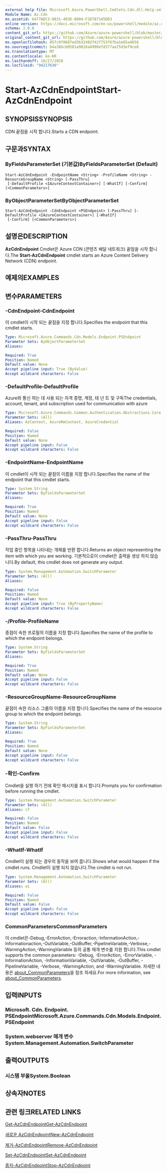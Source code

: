 ```yaml
---
external help file: Microsoft.Azure.PowerShell.Cmdlets.Cdn.dll-Help.xml
Module Name: Az.Cdn
ms.assetid: 6477ADC3-0831-493D-8904-F1D787145DD3
online version: https://docs.microsoft.com/en-us/powershell/module/az.cdn/start-azcdnendpoint
schema: 2.0.0
content_git_url: https://github.com/Azure/azure-powershell/blob/master/src/Cdn/Cdn/help/Start-AzCdnEndpoint.md
original_content_git_url: https://github.com/Azure/azure-powershell/blob/master/src/Cdn/Cdn/help/Start-AzCdnEndpoint.md
ms.openlocfilehash: 85fc0f0687ed3b32492f42f753f67ba1e85a4656
ms.sourcegitcommit: b4a38bcb0501a9016a4998efd377aa75d3ef9ce8
ms.translationtype: MT
ms.contentlocale: ko-KR
ms.lasthandoff: 10/27/2020
ms.locfileid: "94217636"
---
```

# <span data-ttu-id="90b59-101">Start-AzCdnEndpoint</span><span class="sxs-lookup"><span data-stu-id="90b59-101">Start-AzCdnEndpoint</span></span>

## <span data-ttu-id="90b59-102">SYNOPSIS</span><span class="sxs-lookup"><span data-stu-id="90b59-102">SYNOPSIS</span></span>
<span data-ttu-id="90b59-103">CDN 끝점을 시작 합니다.</span><span class="sxs-lookup"><span data-stu-id="90b59-103">Starts a CDN endpoint.</span></span>

## <span data-ttu-id="90b59-104">구문과</span><span class="sxs-lookup"><span data-stu-id="90b59-104">SYNTAX</span></span>

### <span data-ttu-id="90b59-105">ByFieldsParameterSet (기본값)</span><span class="sxs-lookup"><span data-stu-id="90b59-105">ByFieldsParameterSet (Default)</span></span>
```
Start-AzCdnEndpoint -EndpointName <String> -ProfileName <String> -ResourceGroupName <String> [-PassThru]
 [-DefaultProfile <IAzureContextContainer>] [-WhatIf] [-Confirm] [<CommonParameters>]
```

### <span data-ttu-id="90b59-106">ByObjectParameterSet</span><span class="sxs-lookup"><span data-stu-id="90b59-106">ByObjectParameterSet</span></span>
```
Start-AzCdnEndpoint -CdnEndpoint <PSEndpoint> [-PassThru] [-DefaultProfile <IAzureContextContainer>] [-WhatIf]
 [-Confirm] [<CommonParameters>]
```

## <span data-ttu-id="90b59-107">설명은</span><span class="sxs-lookup"><span data-stu-id="90b59-107">DESCRIPTION</span></span>
<span data-ttu-id="90b59-108">**AzCdnEndpoint** Cmdlet은 Azure CDN (콘텐츠 배달 네트워크) 끝점을 시작 합니다.</span><span class="sxs-lookup"><span data-stu-id="90b59-108">The **Start-AzCdnEndpoint** cmdlet starts an Azure Content Delivery Network (CDN) endpoint.</span></span>

## <span data-ttu-id="90b59-109">예제의</span><span class="sxs-lookup"><span data-stu-id="90b59-109">EXAMPLES</span></span>

## <span data-ttu-id="90b59-110">변수</span><span class="sxs-lookup"><span data-stu-id="90b59-110">PARAMETERS</span></span>

### <span data-ttu-id="90b59-111">-CdnEndpoint</span><span class="sxs-lookup"><span data-stu-id="90b59-111">-CdnEndpoint</span></span>
<span data-ttu-id="90b59-112">이 cmdlet이 시작 되는 끝점을 지정 합니다.</span><span class="sxs-lookup"><span data-stu-id="90b59-112">Specifies the endpoint that this cmdlet starts.</span></span>

```yaml
Type: Microsoft.Azure.Commands.Cdn.Models.Endpoint.PSEndpoint
Parameter Sets: ByObjectParameterSet
Aliases:

Required: True
Position: Named
Default value: None
Accept pipeline input: True (ByValue)
Accept wildcard characters: False
```

### <span data-ttu-id="90b59-113">-DefaultProfile</span><span class="sxs-lookup"><span data-stu-id="90b59-113">-DefaultProfile</span></span>
<span data-ttu-id="90b59-114">Azure와 통신 하는 데 사용 되는 자격 증명, 계정, 테 넌 트 및 구독</span><span class="sxs-lookup"><span data-stu-id="90b59-114">The credentials, account, tenant, and subscription used for communication with azure</span></span>

```yaml
Type: Microsoft.Azure.Commands.Common.Authentication.Abstractions.Core.IAzureContextContainer
Parameter Sets: (All)
Aliases: AzContext, AzureRmContext, AzureCredential

Required: False
Position: Named
Default value: None
Accept pipeline input: False
Accept wildcard characters: False
```

### <span data-ttu-id="90b59-115">-EndpointName</span><span class="sxs-lookup"><span data-stu-id="90b59-115">-EndpointName</span></span>
<span data-ttu-id="90b59-116">이 cmdlet이 시작 되는 끝점의 이름을 지정 합니다.</span><span class="sxs-lookup"><span data-stu-id="90b59-116">Specifies the name of the endpoint that this cmdlet starts.</span></span>

```yaml
Type: System.String
Parameter Sets: ByFieldsParameterSet
Aliases:

Required: True
Position: Named
Default value: None
Accept pipeline input: False
Accept wildcard characters: False
```

### <span data-ttu-id="90b59-117">-PassThru</span><span class="sxs-lookup"><span data-stu-id="90b59-117">-PassThru</span></span>
<span data-ttu-id="90b59-118">작업 중인 항목을 나타내는 개체를 반환 합니다.</span><span class="sxs-lookup"><span data-stu-id="90b59-118">Returns an object representing the item with which you are working.</span></span>
<span data-ttu-id="90b59-119">기본적으로이 cmdlet은 출력을 생성 하지 않습니다.</span><span class="sxs-lookup"><span data-stu-id="90b59-119">By default, this cmdlet does not generate any output.</span></span>

```yaml
Type: System.Management.Automation.SwitchParameter
Parameter Sets: (All)
Aliases:

Required: False
Position: Named
Default value: None
Accept pipeline input: True (ByPropertyName)
Accept wildcard characters: False
```

### <span data-ttu-id="90b59-120">-/Profile</span><span class="sxs-lookup"><span data-stu-id="90b59-120">-ProfileName</span></span>
<span data-ttu-id="90b59-121">종점이 속한 프로필의 이름을 지정 합니다.</span><span class="sxs-lookup"><span data-stu-id="90b59-121">Specifies the name of the profile to which the endpoint belongs.</span></span>

```yaml
Type: System.String
Parameter Sets: ByFieldsParameterSet
Aliases:

Required: True
Position: Named
Default value: None
Accept pipeline input: False
Accept wildcard characters: False
```

### <span data-ttu-id="90b59-122">-ResourceGroupName</span><span class="sxs-lookup"><span data-stu-id="90b59-122">-ResourceGroupName</span></span>
<span data-ttu-id="90b59-123">끝점이 속한 리소스 그룹의 이름을 지정 합니다.</span><span class="sxs-lookup"><span data-stu-id="90b59-123">Specifies the name of the resource group to which the endpoint belongs.</span></span>

```yaml
Type: System.String
Parameter Sets: ByFieldsParameterSet
Aliases:

Required: True
Position: Named
Default value: None
Accept pipeline input: False
Accept wildcard characters: False
```

### <span data-ttu-id="90b59-124">-확인</span><span class="sxs-lookup"><span data-stu-id="90b59-124">-Confirm</span></span>
<span data-ttu-id="90b59-125">Cmdlet을 실행 하기 전에 확인 메시지를 표시 합니다.</span><span class="sxs-lookup"><span data-stu-id="90b59-125">Prompts you for confirmation before running the cmdlet.</span></span>

```yaml
Type: System.Management.Automation.SwitchParameter
Parameter Sets: (All)
Aliases: cf

Required: False
Position: Named
Default value: False
Accept pipeline input: False
Accept wildcard characters: False
```

### <span data-ttu-id="90b59-126">-WhatIf</span><span class="sxs-lookup"><span data-stu-id="90b59-126">-WhatIf</span></span>
<span data-ttu-id="90b59-127">Cmdlet이 실행 되는 경우의 동작을 보여 줍니다.</span><span class="sxs-lookup"><span data-stu-id="90b59-127">Shows what would happen if the cmdlet runs.</span></span>
<span data-ttu-id="90b59-128">Cmdlet이 실행 되지 않습니다.</span><span class="sxs-lookup"><span data-stu-id="90b59-128">The cmdlet is not run.</span></span>

```yaml
Type: System.Management.Automation.SwitchParameter
Parameter Sets: (All)
Aliases: wi

Required: False
Position: Named
Default value: False
Accept pipeline input: False
Accept wildcard characters: False
```

### <span data-ttu-id="90b59-129">CommonParameters</span><span class="sxs-lookup"><span data-stu-id="90b59-129">CommonParameters</span></span>
<span data-ttu-id="90b59-130">이 cmdlet은-Debug,-ErrorAction,-Erroraction,-InformationAction,-Informationaction,-OutVariable,-OutBuffer,-PipelineVariable,-Verbose,-WarningAction,-WarningVariable 등의 공통 매개 변수를 지원 합니다.</span><span class="sxs-lookup"><span data-stu-id="90b59-130">This cmdlet supports the common parameters: -Debug, -ErrorAction, -ErrorVariable, -InformationAction, -InformationVariable, -OutVariable, -OutBuffer, -PipelineVariable, -Verbose, -WarningAction, and -WarningVariable.</span></span> <span data-ttu-id="90b59-131">자세한 내용은 [about_CommonParameters](http://go.microsoft.com/fwlink/?LinkID=113216)을 참조 하세요.</span><span class="sxs-lookup"><span data-stu-id="90b59-131">For more information, see [about_CommonParameters](http://go.microsoft.com/fwlink/?LinkID=113216).</span></span>

## <span data-ttu-id="90b59-132">입력</span><span class="sxs-lookup"><span data-stu-id="90b59-132">INPUTS</span></span>

### <span data-ttu-id="90b59-133">Microsoft. Cdn. Endpoint. PSEndpoint</span><span class="sxs-lookup"><span data-stu-id="90b59-133">Microsoft.Azure.Commands.Cdn.Models.Endpoint.PSEndpoint</span></span>

### <span data-ttu-id="90b59-134">System.webserver 매개 변수</span><span class="sxs-lookup"><span data-stu-id="90b59-134">System.Management.Automation.SwitchParameter</span></span>

## <span data-ttu-id="90b59-135">출력</span><span class="sxs-lookup"><span data-stu-id="90b59-135">OUTPUTS</span></span>

### <span data-ttu-id="90b59-136">시스템 부울</span><span class="sxs-lookup"><span data-stu-id="90b59-136">System.Boolean</span></span>

## <span data-ttu-id="90b59-137">상속자</span><span class="sxs-lookup"><span data-stu-id="90b59-137">NOTES</span></span>

## <span data-ttu-id="90b59-138">관련 링크</span><span class="sxs-lookup"><span data-stu-id="90b59-138">RELATED LINKS</span></span>

[<span data-ttu-id="90b59-139">Get-AzCdnEndpoint</span><span class="sxs-lookup"><span data-stu-id="90b59-139">Get-AzCdnEndpoint</span></span>](./Get-AzCdnEndpoint.md)

[<span data-ttu-id="90b59-140">새로운 AzCdnEndpoint</span><span class="sxs-lookup"><span data-stu-id="90b59-140">New-AzCdnEndpoint</span></span>](./New-AzCdnEndpoint.md)

[<span data-ttu-id="90b59-141">제거-AzCdnEndpoint</span><span class="sxs-lookup"><span data-stu-id="90b59-141">Remove-AzCdnEndpoint</span></span>](./Remove-AzCdnEndpoint.md)

[<span data-ttu-id="90b59-142">Set-AzCdnEndpoint</span><span class="sxs-lookup"><span data-stu-id="90b59-142">Set-AzCdnEndpoint</span></span>](./Set-AzCdnEndpoint.md)

[<span data-ttu-id="90b59-143">중지-AzCdnEndpoint</span><span class="sxs-lookup"><span data-stu-id="90b59-143">Stop-AzCdnEndpoint</span></span>](./Stop-AzCdnEndpoint.md)


